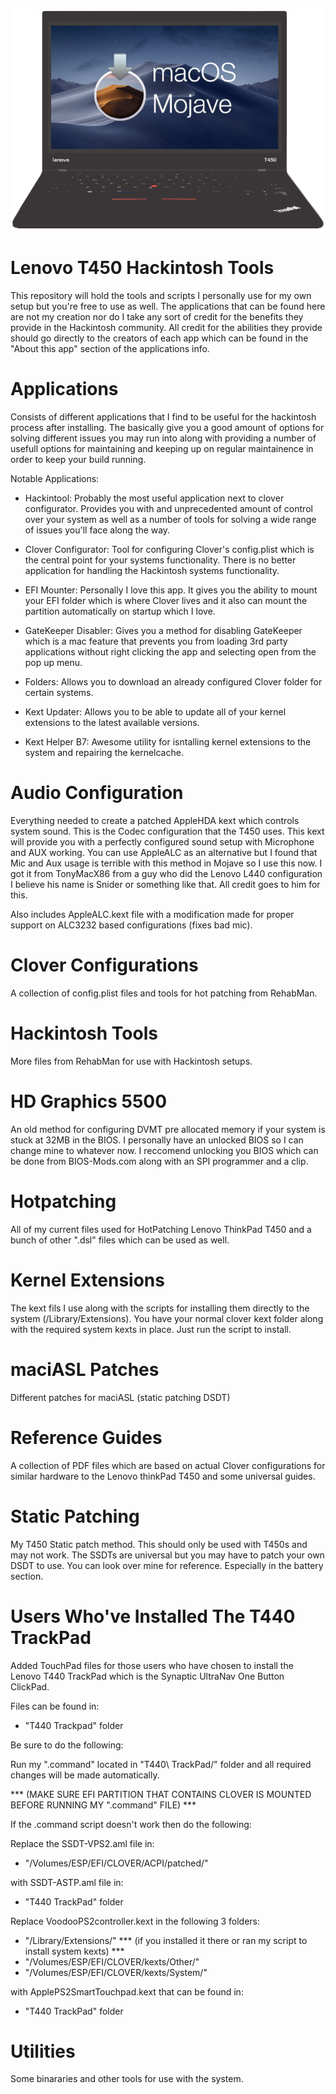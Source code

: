 ![Screenshot](Utilities/Tools/Logo/screenshot.png)

#
# Lenovo T450 Hackintosh Tools

This repository will hold the tools and scripts I personally use for my own setup but you're free to use as well. The applications that can be found here are not my creation nor do I take any sort of credit for the benefits they provide in the Hackintosh community. All credit for the abilities they provide should go directly to the creators of each app which can be found in the "About this app" section of the applications info.

#
# Applications

Consists of different applications that I find to be useful for the hackintosh process after installing. The basically give you a good amount of options for solving different issues you may run into along with providing a number of usefull options for maintaining and keeping up on regular maintainence in order to keep your build running.

Notable Applications:

- Hackintool: Probably the most useful application next to clover configurator. Provides you with and unprecedented amount of control over your system as well as a number of tools for solving a wide range of issues you'll face along the way.
	 
- Clover Configurator: Tool for configuring Clover's config.plist which is the central point for your systems functionality. There is no better application for handling the Hackintosh systems functionality.
	 
- EFI Mounter: Personally I love this app. It gives you the ability to mount your EFI folder which is where Clover lives and it also can mount the partition automatically on startup which I love.
	 
- GateKeeper Disabler: Gives you a method for disabling GateKeeper which is a mac feature that prevents you from loading 3rd party applications without right clicking the app and selecting open from the pop up menu.
	 
- Folders: Allows you to download an already configured Clover folder for certain systems.
	 
- Kext Updater: Allows you to be able to update all of your kernel extensions to the latest available versions.
	 
- Kext Helper B7: Awesome utility for isntalling kernel extensions to the system and repairing the kernelcache.

#
# Audio Configuration

Everything needed to create a patched AppleHDA kext which controls system sound. This is the Codec configuration that the T450 uses. This kext will provide you with a perfectly configured sound setup with Microphone and AUX working. You can use AppleALC as an alternative but I found that Mic and Aux usage is terrible with this method in Mojave so I use this now. I got it from TonyMacX86 from a guy who did the Lenovo L440 configuration I believe his name is Snider or something like that. All credit goes to him for this.

Also includes AppleALC.kext file with a modification made for proper support on ALC3232 based configurations (fixes bad mic).

#
# Clover Configurations 

A collection of config.plist files and tools for hot patching from RehabMan.

#
# Hackintosh Tools

More files from RehabMan for use with Hackintosh setups.

#
# HD Graphics 5500 

An old method for configuring DVMT pre allocated memory if your system is stuck at 32MB in the BIOS. I personally have an unlocked BIOS so I can change mine to whatever now. I reccomend unlocking you BIOS which can be done from BIOS-Mods.com along with an SPI programmer and a clip.

#
# Hotpatching

All of my current files used for HotPatching Lenovo ThinkPad T450 and a bunch of other ".dsl" files which can be used as well. 

#
# Kernel Extensions 

The kext fils I use along with the scripts for installing them directly to the system (/Library/Extensions). You have your normal clover kext folder along with the required system kexts in place. Just run the script to install.

#
# maciASL Patches

Different patches for maciASL (static patching DSDT)

#
# Reference Guides

A collection of PDF files which are based on actual Clover configurations for similar hardware to the Lenovo thinkPad T450 and some universal guides.

#
# Static Patching

My T450 Static patch method. This should only be used with T450s and may not work. The SSDTs are universal but you may have to patch your own DSDT to use. You can look over mine for reference. Especially in the battery section.


#
# Users Who've Installed The T440 TrackPad

Added TouchPad files for those users who have chosen to install the Lenovo T440 TrackPad which is the Synaptic UltraNav One Button ClickPad. 

Files can be found in: 

* "T440 Trackpad" folder


Be sure to do the following:

Run my ".command" located in "T440\ TrackPad/" folder and all required changes will be made automatically. 

*** (MAKE SURE EFI PARTITION THAT CONTAINS CLOVER IS MOUNTED BEFORE RUNNING MY ".command" FILE) ***

If the .command script doesn't work then do the following:

Replace the SSDT-VPS2.aml file in:

* "/Volumes/ESP/EFI/CLOVER/ACPI/patched/"

with SSDT-ASTP.aml file in: 

* "T440 TrackPad" folder

Replace VoodooPS2controller.kext in the following 3 folders: 

* "/Library/Extensions/" *** (if you installed it there or ran my script to install system kexts) ***
* "/Volumes/ESP/EFI/CLOVER/kexts/Other/"
* "/Volumes/ESP/EFI/CLOVER/kexts/System/" 

with ApplePS2SmartTouchpad.kext that can be found in: 

* "T440 TrackPad" folder

#
# Utilities 

Some binararies and other tools for use with the system. 
